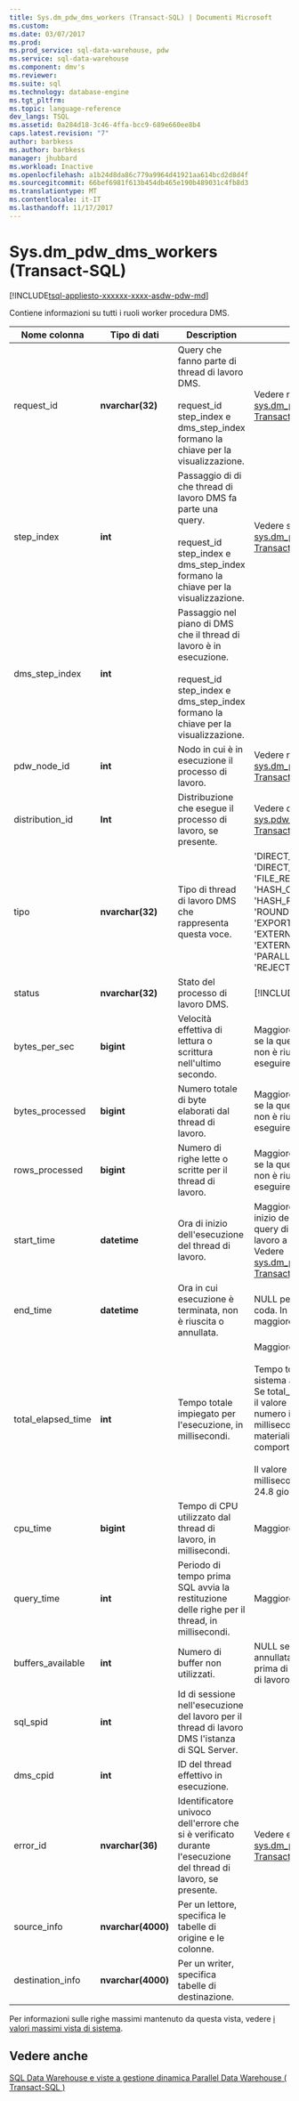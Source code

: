 ```yaml
---
title: Sys.dm_pdw_dms_workers (Transact-SQL) | Documenti Microsoft
ms.custom: 
ms.date: 03/07/2017
ms.prod: 
ms.prod_service: sql-data-warehouse, pdw
ms.service: sql-data-warehouse
ms.component: dmv's
ms.reviewer: 
ms.suite: sql
ms.technology: database-engine
ms.tgt_pltfrm: 
ms.topic: language-reference
dev_langs: TSQL
ms.assetid: 0a284d18-3c46-4ffa-bcc9-689e660ee8b4
caps.latest.revision: "7"
author: barbkess
ms.author: barbkess
manager: jhubbard
ms.workload: Inactive
ms.openlocfilehash: a1b24d8da86c779a9964d41921aa614bcd2d8d4f
ms.sourcegitcommit: 66bef6981f613b454db465e190b489031c4fb8d3
ms.translationtype: MT
ms.contentlocale: it-IT
ms.lasthandoff: 11/17/2017
---
```

# <a name="sysdmpdwdmsworkers-transact-sql"></a>Sys.dm_pdw_dms_workers (Transact-SQL)
[!INCLUDE[tsql-appliesto-xxxxxx-xxxx-asdw-pdw-md](../../includes/tsql-appliesto-xxxxxx-xxxx-asdw-pdw-md.md)]

  Contiene informazioni su tutti i ruoli worker procedura DMS.  
  
|Nome colonna|Tipo di dati|Description|Intervallo|  
|-----------------|---------------|-----------------|-----------|  
|request_id|**nvarchar(32)**|Query che fanno parte di thread di lavoro DMS.<br /><br /> request_id step_index e dms_step_index formano la chiave per la visualizzazione.|Vedere request_id in [sys.dm_pdw_exec_requests &#40; Transact-SQL &#41; ](../../relational-databases/system-dynamic-management-views/sys-dm-pdw-exec-requests-transact-sql.md).|  
|step_index|**int**|Passaggio di di che thread di lavoro DMS fa parte una query.<br /><br /> request_id step_index e dms_step_index formano la chiave per la visualizzazione.|Vedere step_index in [sys.dm_pdw_request_steps &#40; Transact-SQL &#41; ](../../relational-databases/system-dynamic-management-views/sys-dm-pdw-request-steps-transact-sql.md).|  
|dms_step_index|**int**|Passaggio nel piano di DMS che il thread di lavoro è in esecuzione.<br /><br /> request_id step_index e dms_step_index formano la chiave per la visualizzazione.||  
|pdw_node_id|**int**|Nodo in cui è in esecuzione il processo di lavoro.|Vedere node_id in [sys.dm_pdw_nodes &#40; Transact-SQL &#41; ](../../relational-databases/system-dynamic-management-views/sys-dm-pdw-nodes-transact-sql.md).|  
|distribution_id|**Int**|Distribuzione che esegue il processo di lavoro, se presente.|Vedere distribution_id in [sys.pdw_distributions &#40; Transact-SQL &#41; ](../../relational-databases/system-catalog-views/sys-pdw-distributions-transact-sql.md).|  
|tipo|**nvarchar(32)**|Tipo di thread di lavoro DMS che rappresenta questa voce.|'DIRECT_CONVERTER', 'DIRECT_READER', 'FILE_READER', 'HASH_CONVERTER', 'HASH_READER', 'ROUNDROBIN_CONVERTER', 'EXPORT_READER', 'EXTERNAL_READER', 'EXTERNAL_WRITER', 'PARALLEL_COPY_READER', 'REJECT_WRITER', 'WRITER'|  
|status|**nvarchar(32)**|Stato del processo di lavoro DMS.|[!INCLUDE[ssInfoNA](../../includes/ssinfona-md.md)]|  
|bytes_per_sec|**bigint**|Velocità effettiva di lettura o scrittura nell'ultimo secondo.|Maggiore o uguale a 0. NULL se la query è stata annullata o non è riuscita prima di eseguire il processo di lavoro.|  
|bytes_processed|**bigint**|Numero totale di byte elaborati dal thread di lavoro.|Maggiore o uguale a 0. NULL se la query è stata annullata o non è riuscita prima di eseguire il processo di lavoro.|  
|rows_processed|**bigint**|Numero di righe lette o scritte per il thread di lavoro.|Maggiore o uguale a 0. NULL se la query è stata annullata o non è riuscita prima di eseguire il processo di lavoro.|  
|start_time|**datetime**|Ora di inizio dell'esecuzione del thread di lavoro.|Maggiore o uguale all'ora di inizio del passaggio della query di questo processo di lavoro a cui appartiene. Vedere [sys.dm_pdw_request_steps &#40; Transact-SQL &#41; ](../../relational-databases/system-dynamic-management-views/sys-dm-pdw-request-steps-transact-sql.md).|  
|end_time|**datetime**|Ora in cui esecuzione è terminata, non è riuscita o annullata.|NULL per i lavori in corso o in coda. In caso contrario, maggiore di start_time.|  
|total_elapsed_time|**int**|Tempo totale impiegato per l'esecuzione, in millisecondi.|Maggiore o uguale a 0.<br /><br /> Tempo totale trascorso dal sistema avviare o riavviare. Se total_elapsed_time supera il valore massimo per un numero intero (24.8 giorni, in millisecondi), errore di materializzazione scadenza comporterà un overflow.<br /><br /> Il valore massimo in millisecondi è equivalente a 24.8 giorni.|  
|cpu_time|**bigint**|Tempo di CPU utilizzato dal thread di lavoro, in millisecondi.|Maggiore o uguale a 0.|  
|query_time|**int**|Periodo di tempo prima SQL avvia la restituzione delle righe per il thread, in millisecondi.|Maggiore o uguale a 0.|  
|buffers_available|**int**|Numero di buffer non utilizzati.| NULL se la query è stata annullata o non è riuscita prima di eseguire il processo di lavoro.|  
|sql_spid|**int**|Id di sessione nell'esecuzione del lavoro per il thread di lavoro DMS l'istanza di SQL Server.||  
|dms_cpid|**int**|ID del thread effettivo in esecuzione.||  
|error_id|**nvarchar(36)**|Identificatore univoco dell'errore che si è verificato durante l'esecuzione del thread di lavoro, se presente.|Vedere error_id in [sys.dm_pdw_request_steps &#40; Transact-SQL &#41; ](../../relational-databases/system-dynamic-management-views/sys-dm-pdw-request-steps-transact-sql.md).|  
|source_info|**nvarchar(4000)**|Per un lettore, specifica le tabelle di origine e le colonne.||  
|destination_info|**nvarchar(4000)**|Per un writer, specifica tabelle di destinazione.||  
  
 Per informazioni sulle righe massimi mantenuto da questa vista, vedere [i valori massimi vista di sistema](http://msdn.microsoft.com/en-us/5243f018-2713-45e3-9b61-39b2a57401b9).  
  
## <a name="see-also"></a>Vedere anche  
 [SQL Data Warehouse e viste a gestione dinamica Parallel Data Warehouse &#40; Transact-SQL &#41;](../../relational-databases/system-dynamic-management-views/sql-and-parallel-data-warehouse-dynamic-management-views.md)  
  
  
